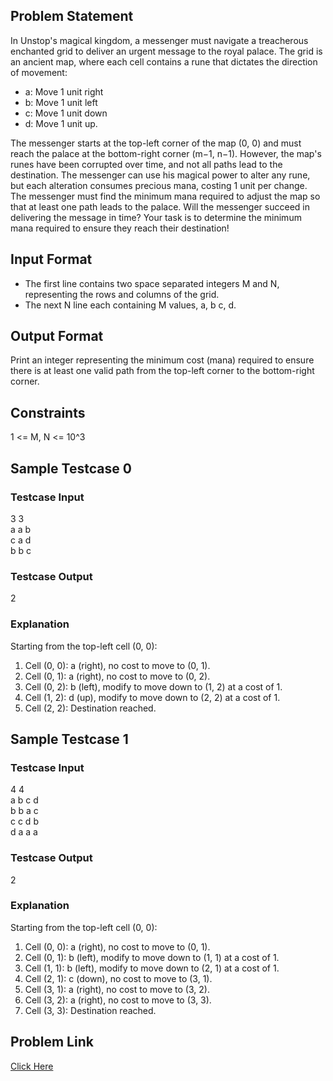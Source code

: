 ## Problem Statement

In Unstop's  magical kingdom, a messenger must navigate a treacherous enchanted grid to deliver an urgent message to the royal palace. 
The grid is an ancient map, where each cell contains a rune that dictates the direction of movement: <br>
- a: Move 1 unit right
- b: Move 1 unit left
- c: Move 1 unit down
- d: Move 1 unit up.

The messenger starts at the top-left corner of the map (0, 0) and must reach the palace at the bottom-right corner (m−1, n−1). 
However, the map's runes have been corrupted over time, and not all paths lead to the destination.
The messenger can use his magical power  to alter any rune, but each alteration consumes precious mana, costing 1 unit per change. 
The messenger must find the minimum mana required to adjust the map so that at least one path leads to the palace.
Will the messenger succeed in delivering the message in time? Your task is to determine the minimum mana required to ensure they reach their destination!

## Input Format

- The first line contains two space separated integers M and N, representing the rows and columns of the grid.
- The next N line each containing M values, a, b c, d.

## Output Format
Print an integer representing the minimum cost (mana) required to ensure there is at least one valid path from the top-left corner to the bottom-right corner.

## Constraints
1 <= M, N <= 10^3

## Sample Testcase 0

### Testcase Input

3 3 <br>
a a b <br>
c a d <br>
b b c

### Testcase Output
2

### Explanation

Starting from the top-left cell (0, 0): <br>
1. Cell (0, 0): a (right), no cost to move to (0, 1).
2. Cell (0, 1): a (right), no cost to move to (0, 2).
3. Cell (0, 2): b (left), modify to move down to (1, 2) at a cost of 1.
4. Cell (1, 2): d (up), modify to move down to (2, 2) at a cost of 1.
5. Cell (2, 2): Destination reached.

## Sample Testcase 1

### Testcase Input

4 4 <br>
a b c d <br>
b b a c <br>
c c d b <br>
d a a a

### Testcase Output
2

### Explanation

Starting from the top-left cell (0, 0): <br>
1. Cell (0, 0): a (right), no cost to move to (0, 1).
2. Cell (0, 1): b (left), modify to move down to (1, 1) at a cost of 1.
3. Cell (1, 1): b (left), modify to move down to (2, 1) at a cost of 1.
4. Cell (2, 1): c (down), no cost to move to (3, 1).
5. Cell (3, 1): a (right), no cost to move to (3, 2).
6. Cell (3, 2): a (right), no cost to move to (3, 3).
7. Cell (3, 3): Destination reached.

## Problem Link

[Click Here](https://unstop.com/courses/unstop-practice-interview-pep/30-days-dsa-bootcamp/day-mixed-problems-37748/coding-question-37827/)
